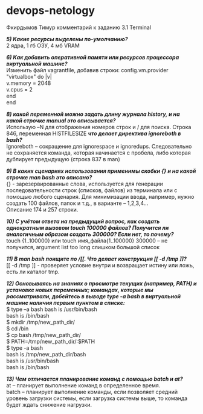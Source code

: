 # devops-netology

Фкирдымов Тимур комментарий к заданию 3.1 Terminal

***5) Какие ресурсы выделены по-умолчанию?***  
2 ядра, 1 гб ОЗУ, 4 мб VRAM

***6) Как добавить оперативной памяти или ресурсов процессора виртуальной машине?***  
Изменить файл vagrantfile, добавив строки:
config.vm.provider "virtualbox" do |v|  
v.memory = 2048    
v.cpus = 2  
end  
end

***8)  какой переменной можно задать длину журнала history, и на какой строчке manual это описывается?***  
Использую –N для отображения номеров строк и / для поиска. Строка 846, переменная HISTFILESIZE
     ***что делает директива ignoreboth в bash?***  
Ignoreboth – сокращение для ignorespace и ignoredups. Следовательно не сохраняется команда, которая начинается с пробела, либо которая дублирует предыдущую (строка 837 в man)

***9) В каких сценариях использования применимы скобки {} и на какой строчке man bash это описано?***  
{} - зарезервированные слова, используется для генерации последовательности строк (списков, файлов) из терминала или с помощью любого сценария. Для минимизации ввода, например, нужно создать 100 файлов, папок и т.д., в варианте – 1,2,3,4…  
Описание 174 и 257 строки.

***10) С учётом ответа на предыдущий вопрос, как создать однократным вызовом touch 100000 файлов? Получится ли аналогичным образом создать 300000? Если нет, то почему?***  
touch {1..100000} или touch имя_файла{1..100000} 
300000 – не получится, argument list too long слишком большой список

***11) В man bash поищите по /\[\[. Что делает конструкция [[ -d /tmp ]]?***  
[[ -d /tmp ]]  - проверяет условие внутри и возвращает истину или ложь, есть ли каталог tmp.

***12) Основываясь на знаниях о просмотре текущих (например, PATH) и установке новых переменных; командах, которые мы рассматривали, добейтесь в выводе type -a bash в виртуальной машине наличия первым пунктом в списке:***  
$ type –a bash 
bash is /usr/bin/bash  
bash is /bin/bash  
$ mkdir /tmp/new_path_dir/  
$ cd /bin  
$ cp bash /tmp/new_path_dir/  
$ PATH=/tmp/new_path_dir/:$PATH  
$ type -a bash  
bash is /tmp/new_path_dir/bash  
bash is /usr/bin/bash  
bash is /bin/bash

***13) Чем отличается планирование команд с помощью batch и at?***  
at – планирует выполнение команд в определенное время.  
batch – планирует выполнение команды, если позволяет средний уровень загрузки системы, если загрузка системы выше, то команда будет ждать снижение нагрузки.



